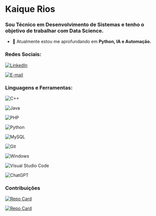 # Kaique Rios

### Sou Técnico em Desenvolvimento de Sistemas e tenho o objetivo de trabalhar com Data Science.

- 🌱 Atualmente estou me aprofundando em **Python, IA e Automação.**

### Redes Sociais:
[![LinkedIn](https://img.shields.io/badge/LinkedIn-0077B5?style=for-the-badge&logo=linkedin&logoColor=white)](https://www.linkedin.com/in/kaiquerios/) 

[![E-mail](https://img.shields.io/badge/-Email-000?style=for-the-badge&logo=microsoft-outlook&logoColor=007BFF)](mailto:kaiqverios@gmail.com)

### Linguagens e Ferramentas:

![C++](https://img.shields.io/badge/C%2B%2B-00599C?style=for-the-badge&logo=c%2B%2B&logoColor=white)

![Java](https://img.shields.io/badge/Java-000?style=for-the-badge&logo=java&logoColor=30A3DC)

![PHP](https://img.shields.io/badge/php-%23777BB4.svg?style=for-the-badge&logo=php&logoColor=white)

![Python](https://img.shields.io/badge/Python-000?style=for-the-badge&logo=python&logoColor=30A3DC)

![MySQL](https://img.shields.io/badge/MySQL-00000F?style=for-the-badge&logo=mysql&logoColor=white)

![Git](https://img.shields.io/badge/GIT-E44C30?style=for-the-badge&logo=git&logoColor=white)

![Windows](https://img.shields.io/badge/Windows-000?style=for-the-badge&logo=windows&logoColor=2CA5E0)

![Visual Studio Code](https://img.shields.io/badge/Visual%20Studio%20Code-%232D9EEA?style=flat-square&labelColor=%23414141&logo=visual-studio-code&logoColor=white)

![ChatGPT](https://img.shields.io/badge/ChatGPT-%231A9A7A?style=flat-square&labelColor=%23414141&logo=openai&logoColor=white)

### Contribuições 

[![Repo Card](https://github-readme-stats.vercel.app/api/pin/?username=kaiquerios&repo=dio-lab-open-source&bg_color=000&border_color=30A3DC&show_icons=true&icon_color=30A3DC&title_color=E94D5F&text_color=FFF)](https://github.com/kaiquerios/dio-lab-open-source)

[![Repo Card](https://github-readme-stats.vercel.app/api/pin/?username=kaiquerios&repo=sneaker_store&bg_color=000&border_color=30A3DC&show_icons=true&icon_color=30A3DC&title_color=E94D5F&text_color=FFF)](https://github.com/kaiquerios/sneaker_store)

